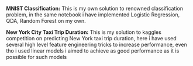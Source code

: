   **MNIST Classification:** This is my own solution to renowned classification problem, in the same notebook i have implemented Logistic Regression, QDA, Random Forest on my own. 

  **New York City Taxi Trip Duration:** This is my solution to kaggles competition on predicting New York taxi trip duration, here i have used several high level feature engineering tricks to increase performance, even tho i used linear models i aimed to achieve as good performance as it is possible for such models
